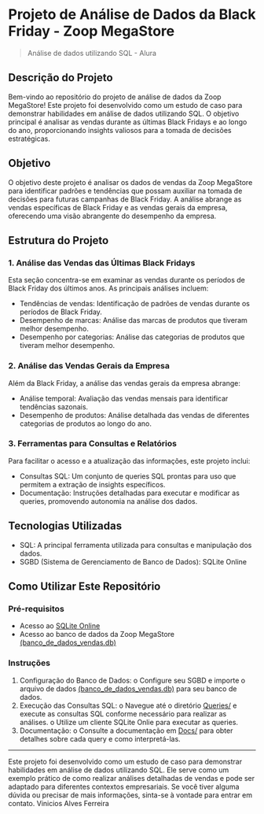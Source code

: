 # Projeto de Análise de Dados da Black Friday - Zoop MegaStore
> Análise de dados utilizando SQL - Alura

## Descrição do Projeto
Bem-vindo ao repositório do projeto de análise de dados da Zoop MegaStore! Este projeto foi desenvolvido como um estudo de caso para demonstrar habilidades em análise de dados utilizando SQL. O objetivo principal é analisar as vendas durante as últimas Black Fridays e ao longo do ano, proporcionando insights valiosos para a tomada de decisões estratégicas.
## Objetivo
O objetivo deste projeto é analisar os dados de vendas da Zoop MegaStore para identificar padrões e tendências que possam auxiliar na tomada de decisões para futuras campanhas de Black Friday. A análise abrange as vendas específicas de Black Friday e as vendas gerais da empresa, oferecendo uma visão abrangente do desempenho da empresa.
## Estrutura do Projeto
### 1. Análise das Vendas das Últimas Black Fridays
Esta seção concentra-se em examinar as vendas durante os períodos de Black Friday dos últimos anos. As principais análises incluem:
- Tendências de vendas: Identificação de padrões de vendas durante os períodos de Black Friday.
-	Desempenho de marcas: Análise das marcas de produtos que tiveram melhor desempenho.
-	Desempenho por categorias: Análise das categorias de produtos que tiveram melhor desempenho.
### 2. Análise das Vendas Gerais da Empresa
Além da Black Friday, a análise das vendas gerais da empresa abrange:
-	Análise temporal: Avaliação das vendas mensais para identificar tendências sazonais.
-	Desempenho de produtos: Análise detalhada das vendas de diferentes categorias de produtos ao longo do ano.
### 3. Ferramentas para Consultas e Relatórios
Para facilitar o acesso e a atualização das informações, este projeto inclui:
-	Consultas SQL: Um conjunto de queries SQL prontas para uso que permitem a extração de insights específicos.
-	Documentação: Instruções detalhadas para executar e modificar as queries, promovendo autonomia na análise dos dados.
## Tecnologias Utilizadas
-	SQL: A principal ferramenta utilizada para consultas e manipulação dos dados.
-	SGBD (Sistema de Gerenciamento de Banco de Dados): SQLite Online
## Como Utilizar Este Repositório
### Pré-requisitos
-	Acesso ao [SQLite Online]( https://sqliteonline.com/)
-	Acesso ao banco de dados da Zoop MegaStore [(banco_de_dados_vendas.db)](https://github.com/ViniciosFerreira/Projeto_Zoop/blob/main/banco_de_dados_vendas.db)
### Instruções
1.	Configuração do Banco de Dados:
o	Configure seu SGBD e importe o arquivo de dados [(banco_de_dados_vendas.db)](https://github.com/ViniciosFerreira/Projeto_Zoop/blob/main/banco_de_dados_vendas.db) para seu banco de dados.
2.	Execução das Consultas SQL:
o	Navegue até o diretório [Queries/](https://github.com/ViniciosFerreira/Projeto_Zoop/tree/main/Queries) e execute as consultas SQL conforme necessário para realizar as análises.
o	Utilize um cliente SQLite Onlie para executar as queries.
3.	Documentação:
o	Consulte a documentação em [Docs/](https://github.com/ViniciosFerreira/Projeto_Zoop/tree/main/Docs) para obter detalhes sobre cada query e como interpretá-las.
________________________________________
Este projeto foi desenvolvido como um estudo de caso para demonstrar habilidades em análise de dados utilizando SQL. Ele serve como um exemplo prático de como realizar análises detalhadas de vendas e pode ser adaptado para diferentes contextos empresariais.
Se você tiver alguma dúvida ou precisar de mais informações, sinta-se à vontade para entrar em contato.
Vinicios Alves Ferreira

